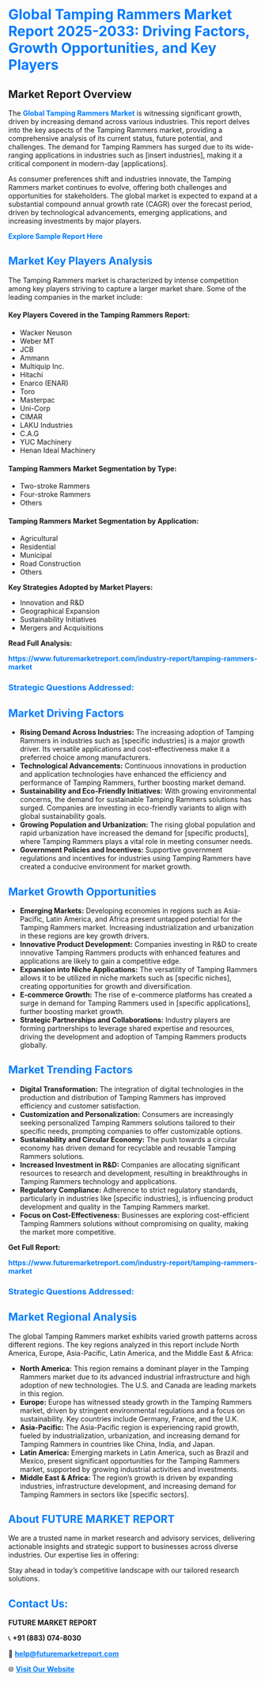 <h1 style="color: #007BFF;">Global Tamping Rammers Market Report 2025-2033: Driving Factors, Growth Opportunities, and Key Players</h1>

<section id="overview">
<h2>Market Report Overview</h2>
<p>The <a href="https://www.futuremarketreport.com/industry-report/tamping-rammers-market" style="color: #007BFF; text-decoration: none;"><strong>Global Tamping Rammers Market</strong></a> is witnessing significant growth, driven by increasing demand across various industries. This report delves into the key aspects of the Tamping Rammers market, providing a comprehensive analysis of its current status, future potential, and challenges. The demand for Tamping Rammers has surged due to its wide-ranging applications in industries such as [insert industries], making it a critical component in modern-day [applications].</p>
<p>As consumer preferences shift and industries innovate, the Tamping Rammers market continues to evolve, offering both challenges and opportunities for stakeholders. The global market is expected to expand at a substantial compound annual growth rate (CAGR) over the forecast period, driven by technological advancements, emerging applications, and increasing investments by major players.</p>
</section>

<section id="overview">
<p><a href="https://www.futuremarketreport.com/request-sample/reportId=41791" style="color: #007BFF; text-decoration: none;"><strong>Explore Sample Report Here</strong></a></p>
</section>

<section id="key-players">
<h2 style="color: #007BFF;">Market Key Players Analysis</h2>
<p>The Tamping Rammers market is characterized by intense competition among key players striving to capture a larger market share. Some of the leading companies in the market include:</p>
<h4>Key Players Covered in the Tamping Rammers Report:</h4>
<ul><li>Wacker Neuson</li><li>Weber MT</li><li>JCB</li><li>Ammann</li><li>Multiquip Inc.</li><li>Hitachi</li><li>Enarco (ENAR)</li><li>Toro</li><li>Masterpac</li><li>Uni-Corp</li><li>CIMAR</li><li>LAKU Industries</li><li>C.A.G</li><li>YUC Machinery</li><li>Henan Ideal Machinery</li></ul>
<h4>Tamping Rammers Market Segmentation by Type:</h4>
<ul><li>Two-stroke Rammers</li><li>Four-stroke Rammers</li><li>Others</li></ul>

<h4>Tamping Rammers Market Segmentation by Application:</h4>
<ul><li>Agricultural</li><li>Residential</li><li>Municipal</li><li>Road Construction</li><li>Others</li></ul>
<p><strong>Key Strategies Adopted by Market Players:</strong></p>
<ul>
<li>Innovation and R&D</li>
<li>Geographical Expansion</li>
<li>Sustainability Initiatives</li>
<li>Mergers and Acquisitions</li>
</ul>
</section>

<section>
<p><strong>Read Full Analysis: </strong></p><a href="https://www.futuremarketreport.com/industry-report/tamping-rammers-market" style="color: #007BFF; text-decoration: none;"><strong>https://www.futuremarketreport.com/industry-report/tamping-rammers-market</strong></a>
<h3 style="color: #007BFF;">Strategic Questions Addressed:</h3>
</section>

<section id="driving-factors">
<h2 style="color: #007BFF;">Market Driving Factors</h2>
<ul>
<li><strong>Rising Demand Across Industries:</strong> The increasing adoption of Tamping Rammers in industries such as [specific industries] is a major growth driver. Its versatile applications and cost-effectiveness make it a preferred choice among manufacturers.</li>
<li><strong>Technological Advancements:</strong> Continuous innovations in production and application technologies have enhanced the efficiency and performance of Tamping Rammers, further boosting market demand.</li>
<li><strong>Sustainability and Eco-Friendly Initiatives:</strong> With growing environmental concerns, the demand for sustainable Tamping Rammers solutions has surged. Companies are investing in eco-friendly variants to align with global sustainability goals.</li>
<li><strong>Growing Population and Urbanization:</strong> The rising global population and rapid urbanization have increased the demand for [specific products], where Tamping Rammers plays a vital role in meeting consumer needs.</li>
<li><strong>Government Policies and Incentives:</strong> Supportive government regulations and incentives for industries using Tamping Rammers have created a conducive environment for market growth.</li>
</ul>
</section>

<section id="growth-opportunities">
<h2 style="color: #007BFF;">Market Growth Opportunities</h2>
<ul>
<li><strong>Emerging Markets:</strong> Developing economies in regions such as Asia-Pacific, Latin America, and Africa present untapped potential for the Tamping Rammers market. Increasing industrialization and urbanization in these regions are key growth drivers.</li>
<li><strong>Innovative Product Development:</strong> Companies investing in R&D to create innovative Tamping Rammers products with enhanced features and applications are likely to gain a competitive edge.</li>
<li><strong>Expansion into Niche Applications:</strong> The versatility of Tamping Rammers allows it to be utilized in niche markets such as [specific niches], creating opportunities for growth and diversification.</li>
<li><strong>E-commerce Growth:</strong> The rise of e-commerce platforms has created a surge in demand for Tamping Rammers used in [specific applications], further boosting market growth.</li>
<li><strong>Strategic Partnerships and Collaborations:</strong> Industry players are forming partnerships to leverage shared expertise and resources, driving the development and adoption of Tamping Rammers products globally.</li>
</ul>
</section>

<section id="trending-factors">
<h2 style="color: #007BFF;">Market Trending Factors</h2>
<ul>
<li><strong>Digital Transformation:</strong> The integration of digital technologies in the production and distribution of Tamping Rammers has improved efficiency and customer satisfaction.</li>
<li><strong>Customization and Personalization:</strong> Consumers are increasingly seeking personalized Tamping Rammers solutions tailored to their specific needs, prompting companies to offer customizable options.</li>
<li><strong>Sustainability and Circular Economy:</strong> The push towards a circular economy has driven demand for recyclable and reusable Tamping Rammers solutions.</li>
<li><strong>Increased Investment in R&D:</strong> Companies are allocating significant resources to research and development, resulting in breakthroughs in Tamping Rammers technology and applications.</li>
<li><strong>Regulatory Compliance:</strong> Adherence to strict regulatory standards, particularly in industries like [specific industries], is influencing product development and quality in the Tamping Rammers market.</li>
<li><strong>Focus on Cost-Effectiveness:</strong> Businesses are exploring cost-efficient Tamping Rammers solutions without compromising on quality, making the market more competitive.</li>
</ul>
</section>

<section>
<p><strong>Get Full Report: </strong></p><a href="https://www.futuremarketreport.com/industry-report/tamping-rammers-market" style="color: #007BFF; text-decoration: none;"><strong>https://www.futuremarketreport.com/industry-report/tamping-rammers-market</strong></a>
<h3 style="color: #007BFF;">Strategic Questions Addressed:</h3>
</section>


<section id="regional-analysis">
<h2 style="color: #007BFF;">Market Regional Analysis</h2>
<p>The global Tamping Rammers market exhibits varied growth patterns across different regions. The key regions analyzed in this report include North America, Europe, Asia-Pacific, Latin America, and the Middle East & Africa:</p>
<ul>
<li><strong>North America:</strong> This region remains a dominant player in the Tamping Rammers market due to its advanced industrial infrastructure and high adoption of new technologies. The U.S. and Canada are leading markets in this region.</li>
<li><strong>Europe:</strong> Europe has witnessed steady growth in the Tamping Rammers market, driven by stringent environmental regulations and a focus on sustainability. Key countries include Germany, France, and the U.K.</li>
<li><strong>Asia-Pacific:</strong> The Asia-Pacific region is experiencing rapid growth, fueled by industrialization, urbanization, and increasing demand for Tamping Rammers in countries like China, India, and Japan.</li>
<li><strong>Latin America:</strong> Emerging markets in Latin America, such as Brazil and Mexico, present significant opportunities for the Tamping Rammers market, supported by growing industrial activities and investments.</li>
<li><strong>Middle East & Africa:</strong> The region’s growth is driven by expanding industries, infrastructure development, and increasing demand for Tamping Rammers in sectors like [specific sectors].</li>
</ul>
</section>

<footer>
<h2 style="color: #007BFF;">About FUTURE MARKET REPORT</h2>
<p>We are a trusted name in market research and advisory services, delivering actionable insights and strategic support to businesses across diverse industries. Our expertise lies in offering:</p>

<p>Stay ahead in today’s competitive landscape with our tailored research solutions.</p>

<h2 style="color: #007BFF;">Contact Us:</h2>
<p><strong>FUTURE MARKET REPORT</strong></p>
<p>📞 <strong>+91 (883) 074-8030</strong></p>
<p>📧 <strong><a href="mailto:help@futuremarketreport.com" style="color: #007BFF;">help@futuremarketreport.com</a></strong></p>
<p>🌐 <strong><a href="https://www.futuremarketreport.com/" style="color: #007BFF;">Visit Our Website</a></strong></p>
</footer>